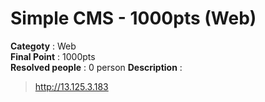 Simple CMS - 1000pts (Web)
========================
**Categoty** : Web<br />
**Final Point** : 1000pts<br />
**Resolved people** : 0 person
**Description** : 
> http://13.125.3.183
